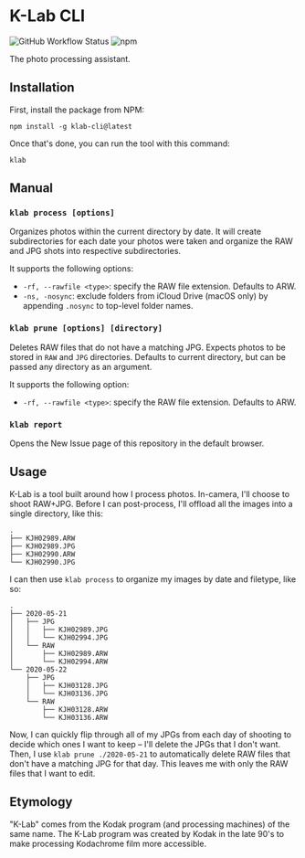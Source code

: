 # K-Lab CLI
![GitHub Workflow Status](https://img.shields.io/github/workflow/status/kjhx/klab-cli/CI)
![npm](https://img.shields.io/npm/v/klab-cli)

The photo processing assistant.

## Installation

First, install the package from NPM:
```shell
npm install -g klab-cli@latest
```

Once that's done, you can run the tool with this command:
```shell
klab
```

## Manual

### `klab process [options]`
Organizes photos within the current directory by date. It will create subdirectories for each date your photos were taken and organize the RAW and JPG shots into respective subdirectories.

It supports the following options:
* `-rf, --rawfile <type>`: specify the RAW file extension. Defaults to ARW.
* `-ns, -nosync`:  exclude folders from iCloud Drive (macOS only) by appending `.nosync` to top-level folder names.

### `klab prune [options] [directory]`
Deletes RAW files that do not have a matching JPG. Expects photos to be stored in `RAW` and `JPG` directories. Defaults to current directory, but can be passed any directory as an argument.

It supports the following option:
* `-rf, --rawfile <type>`: specify the RAW file extension. Defaults to ARW.

### `klab report`
Opens the New Issue page of this repository in the default browser.

## Usage

K-Lab is a tool built around how I process photos. In-camera, I'll choose to shoot RAW+JPG. Before I can post-process, I'll offload all the images into a single directory, like this:
```
.
├── KJH02989.ARW
├── KJH02989.JPG
├── KJH02990.ARW
└── KJH02990.JPG
```

I can then use `klab process` to organize my images by date and filetype, like so:
```
.
├── 2020-05-21
│   ├── JPG
│   │   ├── KJH02989.JPG
│   │   └── KJH02994.JPG
│   └── RAW
│       ├── KJH02989.ARW
│       └── KJH02994.ARW
└── 2020-05-22
    ├── JPG
    │   ├── KJH03128.JPG
    │   └── KJH03136.JPG
    └── RAW
        ├── KJH03128.ARW
        └── KJH03136.ARW
```

Now, I can quickly flip through all of my JPGs from each day of shooting to decide which ones I want to keep – I'll delete the JPGs that I don't want. Then, I use `klab prune ./2020-05-21` to automatically delete RAW files that don't have a matching JPG for that day. This leaves me with only the RAW files that I want to edit.

## Etymology

"K-Lab" comes from the Kodak program (and processing machines) of the same name. The K-Lab program was created by Kodak in the late 90's to make processing Kodachrome film more accessible.
